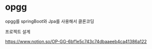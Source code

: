 # opgg
opgg를 springBoot와 Jpa를 사용해서 클론코딩

프로젝트 설계

https://www.notion.so/OP-GG-6bf1e5c743c74dbaaeeb4ca41386a122
